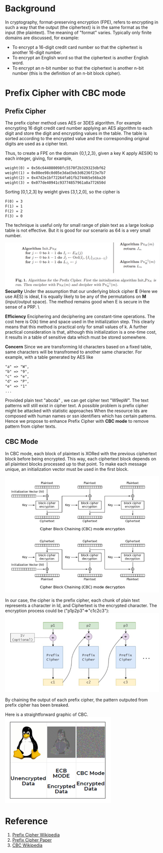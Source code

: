# Background
In cryptography, format-preserving encryption (FPE), refers to encrypting in such a way that the output (the ciphertext) is in the same format as the input (the plaintext). The meaning of "format" varies. Typically only finite domains are discussed, for example:

* To encrypt a 16-digit credit card number so that the ciphertext is another 16-digit number.
* To encrypt an English word so that the ciphertext is another English word.
* To encrypt an n-bit number so that the ciphertext is another n-bit number (this is the definition of an n-bit block cipher).

# Prefix Cipher with CBC mode
## Prefix Cipher
The prefix cipher method uses AES or 3DES algorithm. For example encrypting 16 digit credit
card number applying an AES algorithm to each digit and store the digit and encrypting values in the table. The
table is sorted according to the encrypted value and the corresponding original digits are used as a cipher text.

Thus, to create a FPE on the domain {0,1,2,3}, given a key K apply AES(K) to each integer, giving, for example,
```
weight(0) = 0x56c644080098fc5570f2b329323dbf62
weight(1) = 0x08ee98c0d05e3dad3eb3d6236f23e7b7
weight(2) = 0x47d2e1bf72264fa01fb274465e56ba20
weight(3) = 0x077de40941c93774857961a8a772650d
```

Sorting [0,1,2,3] by weight gives [3,1,2,0], so the cipher is
```
F(0) = 3
F(1) = 1
F(2) = 2
F(3) = 0
```
The technique is useful only for small range of plain text as a large lookup table is not effective. But it is good for our scenario as 64 is a very small number.

![image.png](/.attachments/image-b6e01e7d-36f2-4327-9509-7693d2f2d58b.png)
**Security** Under the assumption that our underlying block cipher **E** (Here we use AES) is ideal, **I**
is equally likely to be any of the permutations on **M** (input/output space). The method remains good when E is secure in the sense of a PRP. \ 

**Efficiency** Enciphering and deciphering are constant-time
operations. The cost here is O(k) time and space used in the initialization step.
This clearly means that this method is practical only for small values of k. A
further practical consideration is that, although this initialization is a one-time
cost, it results in a table of sensitive data which must be stored somewhere.

**Concern** Since we are transforming Id characters based on a fixed table, same characters will be transfromed to another same character. For example, with a table generated by AES like
```
"a" => "W",
"b" => "9",
"c" => "e",
"d" => "P",
"e" => "1"
...
```
Provided plain text "abcda" , we can get cipher text "W9epW". The text patterns will still exist in cipher text.
A possible problem is prefix cipher might be attacked with statistic approaches 
When the resource Ids are composed with human names or ssn identifiers which has certain patterns.
Hence we propose to enhance Prefix Cipher with **CBC mode** to remove pattern from cipher texts.

## CBC Mode
In CBC mode, each block of plaintext is XORed with the previous ciphertext block before being encrypted. This way, each ciphertext block depends on all plaintext blocks processed up to that point. To make each message unique, an initialization vector must be used in the first block.

![image.png](/.attachments/image-8c8ae4cb-700b-4b59-8bed-894e6292ae66.png)

In our case, the cipher is the prefix cipher, each chunk of plain text represents a character in Id, and Ciphertext is the encrypted character. The encryption process could be ("p1p2p3"=>"c1c2c3"):
![image.png](/.attachments/image-606dbd48-0612-4dbf-8127-de3bdb377731.png)

By chaining the output of each prefix cipher, the pattern outputed from prefix cipher has been breaked.


Here is a straightforward graphic of CBC.
![image.png](/.attachments/image-cea7d175-100f-435a-86ca-6a0d01f5554d.png)

# Reference
1. [Prefix Cipher Wikipedia](https://en.wikipedia.org/wiki/Format-preserving_encryption#FPE_from_a_prefix_cipher)
2. [Prefix Cipher Paper](https://web.cs.ucdavis.edu/~rogaway/papers/subset.pdf)
3. [CBC Wikipedia](https://en.wikipedia.org/wiki/Block_cipher_mode_of_operation#Cipher_block_chaining_(CBC))